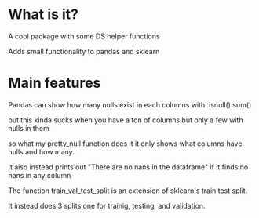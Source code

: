 # What is it?
A cool package with some DS helper functions

Adds small functionality to pandas and sklearn
# Main features
Pandas can show how many nulls exist in each columns with .isnull().sum()

but this kinda sucks when you have a ton of columns but only a few with nulls in them

so what my pretty_null function does it it only shows what columns have nulls and how many.

It also instead prints out "There are no nans in the dataframe" if it finds no nans in any column

The function train_val_test_split is an extension of sklearn's train test split.

It instead does 3 splits one for trainig, testing, and validation.
